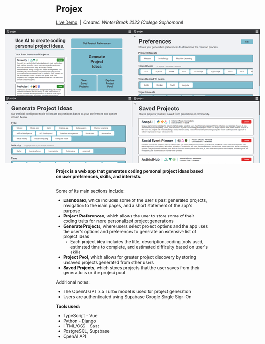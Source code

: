 # Projex

[Live Demo](https://drive.google.com/file/d/1CuL6cXabCZVm2w33mt-Y4uQjUmN8oNns/view)&nbsp;&nbsp;|&nbsp;&nbsp;<i>Created: Winter Break 2023 (College Sophomore)</i>

<div style="display: flex; justify-content: center;">
 <img src="client/src/assets/examples/projex2.png" style="width: 420px" />
 <img src="client/src/assets/examples/projex3.png" style="width: 420px" />
</div>
<div style="display: flex; justify-content: center;">
 <img src="client/src/assets/examples/projex4.png" style="width: 420px" />
 <img src="client/src/assets/examples/projex5.png" style="width: 420px" />
</div>

<br/>
<b>Projex is a web app that generates coding personal project ideas based on user preferences, skills, and interests.</b>
<br/><br/>

Some of its main sections include:
 - <strong>Dashboard</strong>, which includes some of the user's past generated projects, navigation to the main pages, and a short statement of the app's purpose
 - <strong>Project Preferences</strong>, which allows the user to store some of their coding traits for more personalized project generations
 - <strong>Generate Projects</strong>, where users select project options and the app uses the user's options and preferences to generate an extensive list of project ideas
     - Each project idea includes the title, description, coding tools used, estimated time to complete, and estimated difficulty based on user's skills
 - <strong>Project Pool</strong>, which allows for greater project discovery by storing unsaved projects generated from other users
 - <strong>Saved Projects</strong>, which stores projects that the user saves from their generations or the project pool


Additional notes:
 - The OpenAI GPT 3.5 Turbo model is used for project generation
 - Users are authenticated using Supabase Google Single Sign-On


<b>Tools used:</b>
 - TypeScript - Vue
 - Python - Django
 - HTML/CSS - Sass
 - PostgreSQL, Supabase
 - OpenAI API
